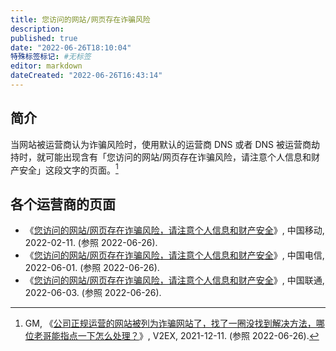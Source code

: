 ```yaml
---
title: 您访问的网站/网页存在诈骗风险
description:
published: true
date: "2022-06-26T18:10:04"
特殊标签标记: #无标签
editor: markdown
dateCreated: "2022-06-26T16:43:14"
---
```


## 简介

当网站被运营商认为诈骗风险时，使用默认的运营商 DNS 或者 DNS 被运营商劫持时，就可能出现含有「您访问的网站/网页存在诈骗风险，请注意个人信息和财产安全」这段文字的页面。[^821499]

[^821499]: GM, 《[公司正规运营的网站被列为诈骗网站了，找了一圈没找到解决方法，哪位老哥能指点一下怎么处理？](https://web.archive.org/web/20211213064635/https://www.v2ex.com/t/821499)》, V2EX, 2021-12-11. (参照 2022-06-26).

## 各个运营商的页面

+   《[您访问的网站/网页存在诈骗风险，请注意个人信息和财产安全](https://web.archive.org/web/20220211073018/http://101.35.177.86/)》, 中国移动, 2022-02-11. (参照 2022-06-26).
+   《[您访问的网站/网页存在诈骗风险，请注意个人信息和财产安全](https://web.archive.org/web/20220601050936/http://182.43.124.6/)》, 中国电信, 2022-06-01. (参照 2022-06-26).
+   《[您访问的网站/网页存在诈骗风险，请注意个人信息和财产安全](https://web.archive.org/web/20220603213307/http://39.102.194.95/)》, 中国联通, 2022-06-03. (参照 2022-06-26).
